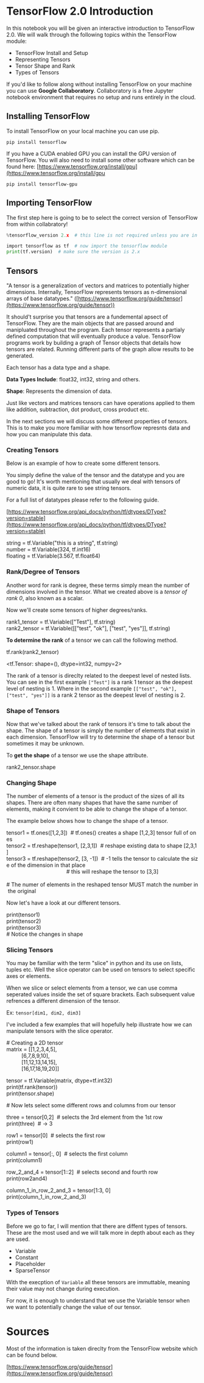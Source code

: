 # TensorFlow 2.0 Introduction

In this notebook you will be given an interactive introduction to TensorFlow 2.0. We will walk through the following topics within the TensorFlow module:

- TensorFlow Install and Setup
- Representing Tensors
- Tensor Shape and Rank
- Types of Tensors

If you'd like to follow along without installing TensorFlow on your machine you can use **Google Collaboratory**. Collaboratory is a free Jupyter notebook environment that requires no setup and runs entirely in the cloud.

## Installing TensorFlow

To install TensorFlow on your local machine you can use pip.

```
pip install tensorflow
```


If you have a CUDA enabled GPU you can install the GPU version of TensorFlow. You will also need to install some other software which can be found here: [https://www.tensorflow.org/install/gpu](https://www.tensorflow.org/install/gpu

```
pip install tensorflow-gpu
```


## Importing TensorFlow

The first step here is going to be to select the correct version of TensorFlow from within collabratory!


```python
%tensorflow_version 2.x  # this line is not required unless you are in a notebook  
```

```python
import tensorflow as tf  # now import the tensorflow module  
print(tf.version)  # make sure the version is 2.x  
```

## Tensors

"A tensor is a generalization of vectors and matrices to potentially higher dimensions. Internally, TensorFlow represents tensors as n-dimensional arrays of base datatypes." ([https://www.tensorflow.org/guide/tensor](https://www.tensorflow.org/guide/tensor))

It should't surprise you that tensors are a fundemental apsect of TensorFlow. They are the main objects that are passed around and manipluated throughout the program. Each tensor represents a partialy defined computation that will eventually produce a value. TensorFlow programs work by building a graph of Tensor objects that details how tensors are related. Running different parts of the graph allow results to be generated.

Each tensor has a data type and a shape.

**Data Types Include**: float32, int32, string and others.

**Shape**: Represents the dimension of data.

Just like vectors and matrices tensors can have operations applied to them like addition, subtraction, dot product, cross product etc.

In the next sections we will discuss some different properties of tensors. This is to make you more familiar with how tensorflow represnts data and how you can manipulate this data.

### Creating Tensors

Below is an example of how to create some different tensors.

You simply define the value of the tensor and the datatype and you are good to go! It's worth mentioning that usually we deal with tensors of numeric data, it is quite rare to see string tensors.

For a full list of datatypes please refer to the following guide.

[https://www.tensorflow.org/api_docs/python/tf/dtypes/DType?version=stable](https://www.tensorflow.org/api_docs/python/tf/dtypes/DType?version=stable)

string = tf.Variable("this is a string", tf.string)   
number = tf.Variable(324, tf.int16)  
floating = tf.Variable(3.567, tf.float64)  


### Rank/Degree of Tensors

Another word for rank is degree, these terms simply mean the number of dimensions involved in the tensor. What we created above is a _tensor of rank 0_, also known as a scalar.

Now we'll create some tensors of higher degrees/ranks.



rank1_tensor = tf.Variable(["Test"], tf.string)   
rank2_tensor = tf.Variable([["test", "ok"], ["test", "yes"]], tf.string)  


**To determine the rank** of a tensor we can call the following method.


tf.rank(rank2_tensor)  

<tf.Tensor: shape=(), dtype=int32, numpy=2>


The rank of a tensor is direclty related to the deepest level of nested lists. You can see in the first example `["Test"]` is a rank 1 tensor as the deepest level of nesting is 1. Where in the second example `[["test", "ok"], ["test", "yes"]]` is a rank 2 tensor as the deepest level of nesting is 2.


### Shape of Tensors

Now that we've talked about the rank of tensors it's time to talk about the shape. The shape of a tensor is simply the number of elements that exist in each dimension. TensorFlow will try to determine the shape of a tensor but sometimes it may be unknown.

To **get the shape** of a tensor we use the shape attribute.


rank2_tensor.shape  


### Changing Shape

The number of elements of a tensor is the product of the sizes of all its shapes. There are often many shapes that have the same number of elements, making it convient to be able to change the shape of a tensor.

The example below shows how to change the shape of a tensor.


tensor1 = tf.ones([1,2,3])  # tf.ones() creates a shape [1,2,3] tensor full of ones  
tensor2 = tf.reshape(tensor1, [2,3,1])  # reshape existing data to shape [2,3,1]  
tensor3 = tf.reshape(tensor2, [3, -1])  # -1 tells the tensor to calculate the size of the dimension in that place  
                                        # this will reshape the tensor to [3,3]  
                                                                               
# The numer of elements in the reshaped tensor MUST match the number in the original  


Now let's have a look at our different tensors.


print(tensor1)  
print(tensor2)  
print(tensor3)  
# Notice the changes in shape  


### Slicing Tensors

You may be familiar with the term "slice" in python and its use on lists, tuples etc. Well the slice operator can be used on tensors to select specific axes or elements.

When we slice or select elements from a tensor, we can use comma seperated values inside the set of square brackets. Each subsequent value refrences a different dimension of the tensor.

Ex: `tensor[dim1, dim2, dim3]`

I've included a few examples that will hopefully help illustrate how we can manipulate tensors with the slice operator.


# Creating a 2D tensor  
matrix = [[1,2,3,4,5],  
          [6,7,8,9,10],  
          [11,12,13,14,15],  
          [16,17,18,19,20]]  
  
tensor = tf.Variable(matrix, dtype=tf.int32)   
print(tf.rank(tensor))  
print(tensor.shape)  



# Now lets select some different rows and columns from our tensor  
  
three = tensor[0,2]  # selects the 3rd element from the 1st row  
print(three)  # -> 3  
  
row1 = tensor[0]  # selects the first row  
print(row1)  
  
column1 = tensor[:, 0]  # selects the first column  
print(column1)  
  
row_2_and_4 = tensor[1::2]  # selects second and fourth row  
print(row2and4)  
  
column_1_in_row_2_and_3 = tensor[1:3, 0]  
print(column_1_in_row_2_and_3)  
  

### Types of Tensors

Before we go to far, I will mention that there are diffent types of tensors. These are the most used and we will talk more in depth about each as they are used.

- Variable
- Constant
- Placeholder
- SparseTensor

With the execption of `Variable` all these tensors are immuttable, meaning their value may not change during execution.

For now, it is enough to understand that we use the Variable tensor when we want to potentially change the value of our tensor.


# Sources

Most of the information is taken direclty from the TensorFlow website which can be found below.

[https://www.tensorflow.org/guide/tensor](https://www.tensorflow.org/guide/tensor)
